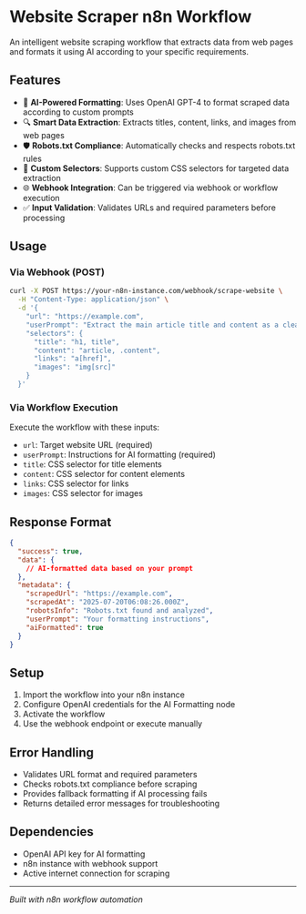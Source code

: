 # Website Scraper n8n Workflow

An intelligent website scraping workflow that extracts data from web pages and formats it using AI according to your specific requirements.

## Features

- 🤖 **AI-Powered Formatting**: Uses OpenAI GPT-4 to format scraped data according to custom prompts
- 🔍 **Smart Data Extraction**: Extracts titles, content, links, and images from web pages
- 🛡️ **Robots.txt Compliance**: Automatically checks and respects robots.txt rules
- 📝 **Custom Selectors**: Supports custom CSS selectors for targeted data extraction
- 🌐 **Webhook Integration**: Can be triggered via webhook or workflow execution
- ✅ **Input Validation**: Validates URLs and required parameters before processing

## Usage

### Via Webhook (POST)
```bash
curl -X POST https://your-n8n-instance.com/webhook/scrape-website \
  -H "Content-Type: application/json" \
  -d '{
    "url": "https://example.com",
    "userPrompt": "Extract the main article title and content as a clean JSON object",
    "selectors": {
      "title": "h1, title",
      "content": "article, .content",
      "links": "a[href]",
      "images": "img[src]"
    }
  }'
```

### Via Workflow Execution
Execute the workflow with these inputs:
- `url`: Target website URL (required)
- `userPrompt`: Instructions for AI formatting (required)
- `title`: CSS selector for title elements
- `content`: CSS selector for content elements
- `links`: CSS selector for links
- `images`: CSS selector for images

## Response Format

```json
{
  "success": true,
  "data": {
    // AI-formatted data based on your prompt
  },
  "metadata": {
    "scrapedUrl": "https://example.com",
    "scrapedAt": "2025-07-20T06:08:26.000Z",
    "robotsInfo": "Robots.txt found and analyzed",
    "userPrompt": "Your formatting instructions",
    "aiFormatted": true
  }
}
```

## Setup

1. Import the workflow into your n8n instance
2. Configure OpenAI credentials for the AI Formatting node
3. Activate the workflow
4. Use the webhook endpoint or execute manually

## Error Handling

- Validates URL format and required parameters
- Checks robots.txt compliance before scraping
- Provides fallback formatting if AI processing fails
- Returns detailed error messages for troubleshooting

## Dependencies

- OpenAI API key for AI formatting
- n8n instance with webhook support
- Active internet connection for scraping

---

*Built with n8n workflow automation*